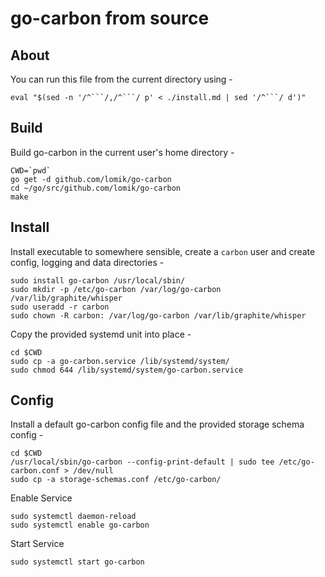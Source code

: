 # go-carbon from source

## About
You can run this file from the current directory using - 

`eval "$(sed -n '/^```/,/^```/ p' < ./install.md | sed '/^```/ d')"`

## Build
Build go-carbon in the current user's home directory - 
```
CWD=`pwd`
go get -d github.com/lomik/go-carbon
cd ~/go/src/github.com/lomik/go-carbon
make 
```

## Install
Install executable to somewhere sensible, create a `carbon` user and create config, logging and data directories - 
``` 
sudo install go-carbon /usr/local/sbin/
sudo mkdir -p /etc/go-carbon /var/log/go-carbon /var/lib/graphite/whisper
sudo useradd -r carbon
sudo chown -R carbon: /var/log/go-carbon /var/lib/graphite/whisper
```

Copy the provided systemd unit into place - 
```
cd $CWD
sudo cp -a go-carbon.service /lib/systemd/system/
sudo chmod 644 /lib/systemd/system/go-carbon.service
```

## Config
Install a default go-carbon config file and the provided storage schema config - 
```
cd $CWD
/usr/local/sbin/go-carbon --config-print-default | sudo tee /etc/go-carbon.conf > /dev/null
sudo cp -a storage-schemas.conf /etc/go-carbon/
```

Enable Service
```
sudo systemctl daemon-reload
sudo systemctl enable go-carbon
```

Start Service
```
sudo systemctl start go-carbon
```
